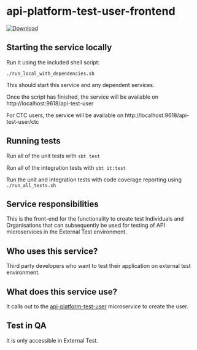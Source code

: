 api-platform-test-user-frontend
=================================

[ ![Download](https://api.bintray.com/packages/hmrc/releases/api-platform-test-user-frontend/images/download.svg) ](https://bintray.com/hmrc/releases/api-platform-test-user-frontend/_latestVersion)

## Starting the service locally

Run it using the included shell script:

`./run_local_with_dependencies.sh`

This should start this service and any dependent services.

Once the script has finished, the service will be available on http://localhost:9618/api-test-user

For CTC users, the service will be available on http://localhost:9618/api-test-user/ctc


## Running tests

Run all of the unit tests with `sbt test`

Run all of the integration tests with `sbt it:test`

Run the unit and integration tests with code coverage reporting using `./run_all_tests.sh`

## Service responsibilities

This is the front-end for the functionality to create test Individuals and Organisations that can subsequently be used for testing of API microservices in the External Test environment.

## Who uses this service?

Third party developers who want to test their application on external test environment.

## What does this service use?

It calls out to the [api-platform-test-user](https://github.com/hmrc/api-platform-test-user) microservice to create the user.

## Test in QA

It is only accessible in External Test.
